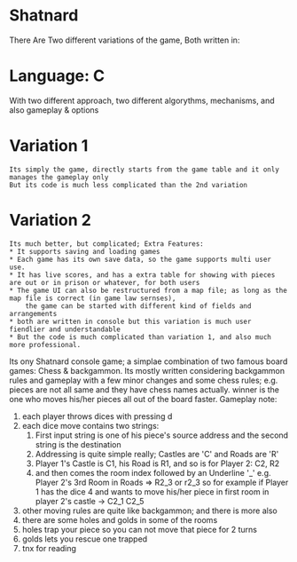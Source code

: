 # Shatnard
There Are Two different variations of the game, Both written in:
# Language: C
With two different approach, two different algorythms, mechanisms, and also gameplay & options
# Variation 1
    Its simply the game, directly starts from the game table and it only manages the gameplay only
    But its code is much less complicated than the 2nd variation

# Variation 2
    Its much better, but complicated; Extra Features:
    * It supports saving and loading games
    * Each game has its own save data, so the game supports multi user use.
    * It has live scores, and has a extra table for showing with pieces are out or in prison or whatever, for both users
    * The game UI can also be restructured from a map file; as long as the map file is correct (in game law sernses),
        the game can be started with different kind of fields and arrangements
    * both are written in console but this variation is much user fiendlier and understandable
    * But the code is much complicated than variation 1, and also much more professional.
    
Its ony 
Shatnard console game; a simplae combination of two famous board games: Chess &amp; backgammon.
Its mostly written considering backgammon rules and gameplay with a few minor changes and some chess rules; e.g. pieces are not all same and they have chess names actually.
winner is the one who moves his/her pieces all out of the board faster.
Gameplay note:
1. each player throws dices with pressing d
2. each dice move contains two strings:
    1. First input string is one of his piece's source address and the second string is the destination
    2. Addressing is quite simple really; Castles are 'C' and Roads are 'R'
    3. Player 1's Castle is C1, his Road is R1, and so is for Player 2: C2, R2
    4. and then comes the room index followed by an Underline '_' e.g. Player 2's 3rd Room in Roads => R2_3 or r2_3
so for example if Player 1 has the dice 4 and wants to move his/her piece in first room in player 2's castle
-> C2_1 C2_5
3. other moving rules are quite like backgammon; and there is more also
4. there are some holes and golds in some of the rooms
5. holes trap your piece so you can not move that piece for 2 turns
6. golds lets you rescue one trapped
7. tnx for reading
